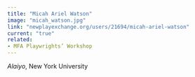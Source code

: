 ```yaml
---
title: "Micah Ariel Watson"
image: "micah_watson.jpg"
link: "newplayexchange.org/users/21694/micah-ariel-watson"
current: "true"
related:
- MFA Playwrights’ Workshop
---
```


*Alaiyo*, New York University
